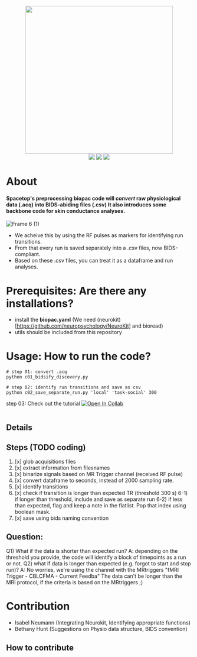

<p align="center">
   <img src="https://user-images.githubusercontent.com/18406041/195492823-f5901c58-9d31-42b6-a5e3-0402d31155fb.png" width="400"><br>
   <a href="https://github.com/badges/shields/graphs/contributors" alt="Contributors">
        <img src="https://img.shields.io/badge/Code-React-informational?style=flat&logo=react&color=61DAFB" /></a>
    <a href="https://github.com/spatialtopology/preprocessing" alt="Backers on Open Collective">
        <img src="https://img.shields.io/badge/status-dev-brightgreen"/></a>
<a href="https://github.com/spatialtopology/preprocessing"><img src="https://img.shields.io/badge/contributions-welcome-orange"></a>
 </a>
</p>



# About
#### Spacetop's preprocessing biopac code will *convert* raw physiological data (.acq) into BIDS-abiding files (.csv) It also introduces some backbone code for skin conductance analyses.
![Frame 6 (1)](https://user-images.githubusercontent.com/18406041/195249514-ddf01d35-3785-4ea1-a101-06507f896fe3.png)
* We acheive this by using the RF pulses as markers for identifying run transitions.
* From that every run is saved separately into a .csv files, now BIDS-compliant.
* Based on these .csv files, you can treat it as a dataframe and run analyses.

# Prerequisites: Are there any installations?
* install the **biopac.yaml** (We need (neurokit)[https://github.com/neuropsychology/NeuroKit] and bioread)
* utils should be included from this repository

# Usage: How to run the code?
```
# step 01: convert .acq
python c01_bidsify_discovery.py
```
```
# step 02: identify run transitions and save as csv
python c02_save_separate_run.py 'local' 'task-social' 300
```

step 03: Check out the tutorial
[![Open In Collab](https://colab.research.google.com/assets/colab-badge.svg)](https://colab.research.google.com/github/Naereen/badges)
```

```

## Details
Steps (TODO coding)
------------------
1) [x] glob acquisitions files
2) [x] extract information from filesnames
3) [x] binarize signals based on MR Trigger channel (received RF pulse)
4) [x] convert dataframe to seconds, instead of 2000 sampling rate.
5) [x] identify transitions
6) [x] check if transition is longer than expected TR (threshold 300 s)
6-1) if longer than threshold, include and save as separate run
6-2) if less than expected, flag and keep a note in the flatlist. Pop that index using boolean mask.
7) [x] save using bids naming convention


Question:
------------------
Q1) What if the data is shorter than expected run?
A: depending on the threshold you provide, the code will identify a block of timepoints as a run or not.
Q2) what if data is longer than expected (e.g. forgot to start and stop run)?
A: No worries, we're using the channel with the MRtriggers "fMRI Trigger - CBLCFMA - Current Feedba"
The data can't be longer than the MRI protocol, if the criteria is based on the MRtriggers ;)

# Contribution
* Isabel Neumann (Integrating Neurokit, Identifying appropriate functions)
* Bethany Hunt (Suggestions on Physio data structure, BIDS convention)

## How to contribute

# 
